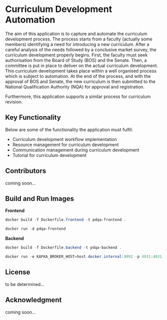 # Curriculum Development Automation

The aim of this application is to capture and automate the curriculum development process. The process starts from a faculty (actually some members) identifying a need for introducing a new curriculum. After a careful analysis of the needs followed by a conclusive market survey, the curriculum development properly begins. First, the faculty must seek authorisation from the Board of Study (BOS) and the Senate. Then, a committee is put in place to deliver on the actual curriculum development. This curriculum development takes place within a well organised process which is subject to automation. At the end of the process, and with the approval of BOS and Senate, the new curriculum is then submitted to the National Qualification Authority (NQA) for approval and registration.

Furthermore, this application supports a similar process for curriculum revision.

## Key Functionality
Below are some of the functionality the application must fulfil:

* Curriculum development workflow implementation
* Resource management for curriculum development
* Communication management during curriculum development
* Tutorial for curriculum development

## Contributors
coming soon...

## Build and Run Images
**Frontend**
```powershell
docker build -f Dockerfile.frontend -t pdqa-frontend .

docker run -d pdqa-frontend
```

**Backend**
```powershell
docker build -f Dockerfile.backend -t pdqa-backend .

docker run -e KAFKA_BROKER_HOST=host.docker.internal:9092 -p 4931:4931 pdqa-backend
```

## License
to be determined...

## Acknowledgment
coming soon...
